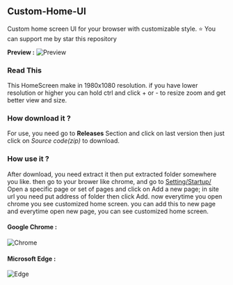 ## Custom-Home-UI
Custom home screen UI for your browser with customizable style. 
⭐ You can support me by star this repository  

**Preview :**
![Preview](https://cdn.discordapp.com/attachments/830539152797859902/1012807502888456262/preview.png)

### Read This
This HomeScreen make in 1980x1080 resolution.
if you have lower resolution or higher you can hold ctrl and click + or - to resize zoom and get better view and size.

### How download it ?
For use, you need go to __Releases__ Section and click on last version
then just click on _Source code(zip)_ to download.

### How use it ?
After download, you need extract it then put extracted folder somewhere you like.
then go to your brower like chrome, and go to [Setting/Startup/](chrome://settings/onStartup) Open a specific page or set of pages and click on Add a new page; in site url you need put address of folder then click Add.
now everytime you open chrome you see customized home screen.
you can add this to new page and everytime open new page, you can see customized home screen.

#### Google Chrome :
![Chrome](https://cdn.discordapp.com/attachments/830539152797859902/1012804764439953458/Chrome-Custom-HomeScreen-UI.gif)

#### Microsoft Edge :
![Edge](https://cdn.discordapp.com/attachments/830539152797859902/1012804752951754792/Edge-Custom-HomeScreen-UI.gif)
